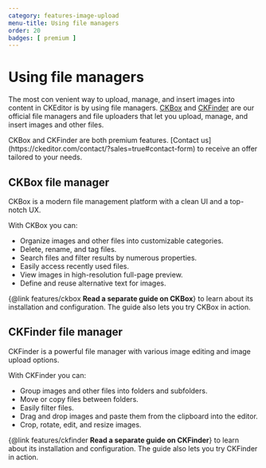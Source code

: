 ```yaml
---
category: features-image-upload
menu-title: Using file managers
order: 20
badges: [ premium ]
---
```


# Using file managers

The most con venient way to upload, manage, and insert images into content in CKEditor is by using file managers. [CKBox](https://ckeditor.com/ckbox/) and [CKFinder](https://ckeditor.com/ckfinder/) are our official file managers and file uploaders that let you upload, manage, and insert images and other files.

<info-box>
	CKBox and CKFinder are both premium features. [Contact us](https://ckeditor.com/contact/?sales=true#contact-form) to receive an offer tailored to your needs.
</info-box>

## CKBox file manager

CKBox is a modern file management platform with a clean UI and a top-notch UX.

With CKBox you can:
- Organize images and other files into customizable categories.
- Delete, rename, and tag files.
- Search files and filter results by numerous properties.
- Easily access recently used files.
- View images in high-resolution full-page preview.
- Define and reuse alternative text for images.

{@link features/ckbox **Read a separate guide on CKBox**} to learn about its installation and configuration. The guide also lets you try CKBox in action.

## CKFinder file manager

CKFinder is a powerful file manager with various image editing and image upload options.

With CKFinder you can:
- Group images and other files into folders and subfolders.
- Move or copy files between folders.
- Easily filter files.
- Drag and drop images and paste them from the clipboard into the editor.
- Crop, rotate, edit, and resize images.

{@link features/ckfinder **Read a separate guide on CKFinder**} to learn about its installation and configuration. The guide also lets you try CKFinder in action.